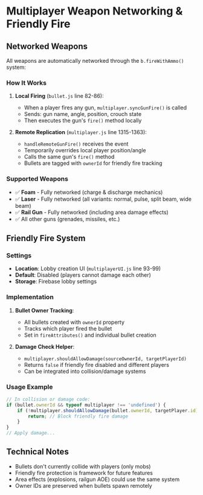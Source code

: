 # Multiplayer Weapon Networking & Friendly Fire

## Networked Weapons
All weapons are automatically networked through the `b.fireWithAmmo()` system:

### How It Works
1. **Local Firing** (`bullet.js` line 82-86):
   - When a player fires any gun, `multiplayer.syncGunFire()` is called
   - Sends: gun name, angle, position, crouch state
   - Then executes the gun's `fire()` method locally

2. **Remote Replication** (`multiplayer.js` line 1315-1363):
   - `handleRemoteGunFire()` receives the event
   - Temporarily overrides local player position/angle
   - Calls the same gun's `fire()` method
   - Bullets are tagged with `ownerId` for friendly fire tracking

### Supported Weapons
- ✅ **Foam** - Fully networked (charge & discharge mechanics)
- ✅ **Laser** - Fully networked (all variants: normal, pulse, split beam, wide beam)
- ✅ **Rail Gun** - Fully networked (including area damage effects)
- ✅ All other guns (grenades, missiles, etc.)

## Friendly Fire System

### Settings
- **Location**: Lobby creation UI (`multiplayerUI.js` line 93-99)
- **Default**: Disabled (players cannot damage each other)
- **Storage**: Firebase lobby settings

### Implementation
1. **Bullet Owner Tracking**:
   - All bullets created with `ownerId` property
   - Tracks which player fired the bullet
   - Set in `fireAttributes()` and individual bullet creation

2. **Damage Check Helper**:
   - `multiplayer.shouldAllowDamage(sourceOwnerId, targetPlayerId)`
   - Returns `false` if friendly fire disabled and different players
   - Can be integrated into collision/damage systems

### Usage Example
```javascript
// In collision or damage code:
if (bullet.ownerId && typeof multiplayer !== 'undefined') {
    if (!multiplayer.shouldAllowDamage(bullet.ownerId, targetPlayer.id)) {
        return; // Block friendly fire damage
    }
}
// Apply damage...
```

## Technical Notes
- Bullets don't currently collide with players (only mobs)
- Friendly fire protection is framework for future features
- Area effects (explosions, railgun AOE) could use the same system
- Owner IDs are preserved when bullets spawn remotely
